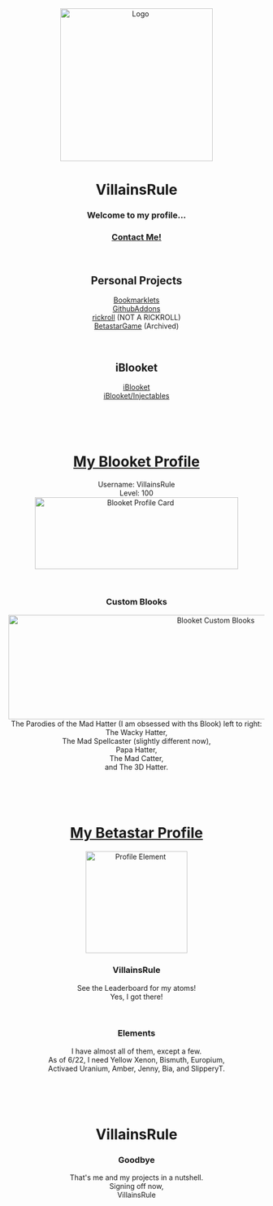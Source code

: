 <div align="center">
    <img src="https://avatars.githubusercontent.com/u/101288516?v=4" alt="Logo" width="300" height="300">
  <h1 align="center">VillainsRule</h1>
  <h3 align="center">Welcome to my profile...</h3>
  <h3 align="center"><a href="https://github.com/VillainsRule4000/VillainsRule4000/discussions/categories/request-guilded">Contact Me!</a></h3>
</div>
<br>
<div align="center">
  <h2 align="center">Personal Projects</h2>

  <p align="center">
    <a href="https://villainsrule2000.github.io/Bookmarklets/">Bookmarklets</a><br>
    <a href="https://github.com/villainsrule2000/GithubAddons">GithubAddons</a><br>
    <a href="https://villainsrule2000.github.io/rickroll">rickroll</a> (NOT A RICKROLL)<br>
    <a href="https://betastargame.github.io">BetastarGame</a> (Archived)
  </p>
  <br>
  <h2 align="center">iBlooket</h2>

  <p align="center">
     <a href="https://iblooket.github.io">iBlooket</a><br>
     <a href="https://iblooket.github.io/Injectables">iBlooket/Injectables</a>
  </p>
</div>
<br>
<br>
<br>
<div align="center">
  <h1 align="center"><a href="https://dashboard.blooket.com/stats?name=VillainsRule">My Blooket Profile</a></h1>

  <p align="center">
    Username: VillainsRule<br>
    Level: 100<br>
    <img src="https://user-images.githubusercontent.com/101288516/162641587-dcb45510-b811-4191-a6cd-bbb38e67ca44.png" alt="Blooket Profile Card" width="400" height="141">
  </p>
</div>
<br>
<div align="center">
  <h3 align="center">Custom Blooks</h3>

  <p align="center">
    <img src="https://user-images.githubusercontent.com/101288516/162641667-52e14979-8052-4f11-b1e1-cb8e833ac299.png" alt="Blooket Custom Blooks" width="800" height="205"><br>
    The Parodies of the Mad Hatter (I am obsessed with ths Blook) left to right:<br>
    The Wacky Hatter,<br>
    The Mad Spellcaster (slightly different now),<br>
    Papa Hatter,<br>
    The Mad Catter,<br>
    and The 3D Hatter.
  </p>
</div>
<br>
<br>
<br>
<div align="center">
  <h1 align="center"><a href="https://betastar.org/stats">My Betastar Profile</a></h1>

  <p align="center">
    <img src="https://betastar.org/image/elements/blueKrypton.png" alt="Profile Element" width="200" height="200"><br>
  </p>
  <h3 align="center">VillainsRule</h3>
  <p align="center">
    See the Leaderboard for my atoms!<br>
    Yes, I got there!
</div>
<br>
<div align="center">
  <h3 align="center">Elements</h3>

  <p align="center">
    I have almost all of them, except a few.<br>
    As of 6/22, I need Yellow Xenon, Bismuth, Europium,<br>
    Activaed Uranium, Amber, Jenny, Bia, and SlipperyT.
  </p>
</div>
<br>
<br>
<br>
<div align="center">
  <h1 align="center">VillainsRule</h1>
  <h3 align="center">Goodbye</h3>


  <p align="center">
    That's me and my projects in a nutshell.<br>
    Signing off now,<br>
    VillainsRule
  </p>
</div>
